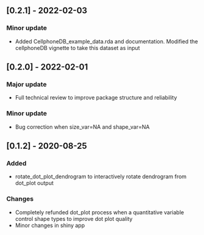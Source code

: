 ## [0.2.1] - 2022-02-03
### Minor update
- Added CellphoneDB_example_data.rda and documentation. Modified the cellphoneDB vignette to take this dataset as input

## [0.2.0] - 2022-02-01
### Major update
- Full technical review to improve package structure and reliability
### Minor update
- Bug correction when size_var=NA and shape_var=NA

## [0.1.2] - 2020-08-25
### Added
- rotate_dot_plot_dendrogram to interactively rotate dendrogram from dot_plot output

### Changes
- Completely refunded dot_plot process when a quantitative variable control shape types to improve dot plot quality
- Minor changes in shiny app 
